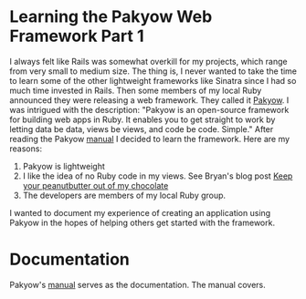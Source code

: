 Learning the Pakyow Web Framework Part 1 
=========================
I always felt like Rails was somewhat overkill for my projects, which range from very small to medium size. The thing is, I never wanted to take the time to learn some of the other lightweight frameworks like Sinatra since I had so much time invested in Rails. Then some members of my local Ruby announced they were releasing a web framework. They called it [Pakyow](http://pakyow.com). I was intrigued with the description: "Pakyow is an open-source framework for building web apps in Ruby. It enables you to get straight to work by letting data be data, views be views, and code be code. Simple." After reading the Pakyow [manual](http://pakyow.com/manual) I decided to learn the framework. Here are my reasons:

1.  Pakyow is lightweight
2.  I like the idea of no Ruby code in my views. See Bryan's blog post [Keep your peanutbutter out of my chocolate](http://notmagic.org/2012/01/23/peanut_butter_chocolate)
3.  The developers are members of my local Ruby group. 

I wanted to document my experience of creating an application using Pakyow in the hopes of helping others get started with the framework. 

Documentation
=========
Pakyow's  [manual](http://pakyow.com/manual) serves as the documentation. The manual covers.


